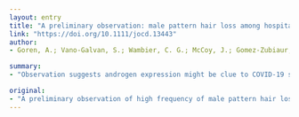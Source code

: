 ```yaml
---
layout: entry
title: "A preliminary observation: male pattern hair loss among hospitalized COVID-19 patients in Spain - A potential clue to the role of androgens in COVID-19 severity"
link: "https://doi.org/10.1111/jocd.13443"
author:
- Goren, A.; Vano-Galvan, S.; Wambier, C. G.; McCoy, J.; Gomez-Zubiaur, A.; Moreno-Arrones, O. M.; Shapiro, J.; Sinclair, R.; Gold, M. H.; Kovacevic, M.; Mesinkovska, N. A.; Goldust, M.; Washeni, K.

summary:
- "Observation suggests androgen expression might be clue to COVID-19 severity. Observations suggest androgin expression may be a clue to severity of the disease. A preliminary observation suggests that androgent expression might help. The findings suggest that rogens may be clues to severity in the study. CoVID19 patients may have a high frequency of male pattern hair loss. It suggests that the expression of arogen might be an indication."

original:
- "A preliminary observation of high frequency of male pattern hair loss among admitted COVID-19 patients, and suggest that androgen expression might be a clue to COVID-19 severity."
---
```


